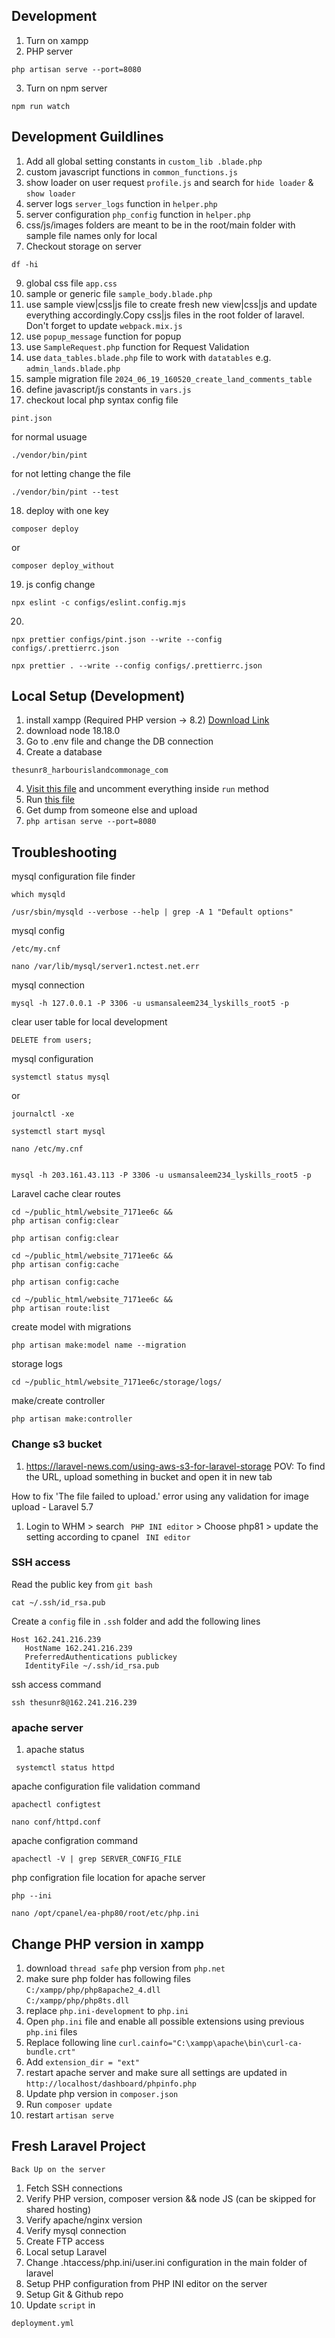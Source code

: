 ## Development
1. Turn on xampp
2. PHP server
```
php artisan serve --port=8080
```
3. Turn on npm server
```
npm run watch
```

## Development Guildlines
1. Add all global setting constants in ```custom_lib .blade.php```
2. custom javascript functions in ```common_functions.js```
3. show loader on user request ```profile.js``` and search for ```hide loader``` & ```show loader```
4. server logs ```server_logs``` function in ```helper.php```
5. server configuration ```php_config``` function in ```helper.php```
6. css/js/images folders are meant to be in the root/main folder with sample file names only for local
8. Checkout storage on server
```
df -hi
```
9. global css file ```app.css```
10. sample or generic file ```sample_body.blade.php```
11. use sample view|css|js file to create fresh new view|css|js and update everything accordingly.Copy css|js
files in the root folder of laravel. Don't forget to update ```webpack.mix.js```
12. use ```popup_message``` function for popup
13. use ```SampleRequest.php``` function for Request Validation
14. use ```data_tables.blade.php``` file to work with ```datatables``` e.g. ```admin_lands.blade.php```
15. sample migration file ```2024_06_19_160520_create_land_comments_table```
16. define javascript/js constants in  ```vars.js```
17. checkout local php syntax
config file
```
pint.json
```
for normal usuage
```
./vendor/bin/pint
```
for not letting change the file
```
./vendor/bin/pint --test
```

18. deploy with one key
```
composer deploy
```
or
```
composer deploy_without
```
19. js config change
```
npx eslint -c configs/eslint.config.mjs
```
20.
```
npx prettier configs/pint.json --write --config configs/.prettierrc.json
```
```
npx prettier . --write --config configs/.prettierrc.json
```

## Local Setup (Development)
1. install xampp (Required PHP version -> 8.2) [Download Link](https://www.apachefriends.org/)
2. download node 18.18.0
2. Go to .env file and change the DB connection
3. Create a database
```
thesunr8_harbourislandcommonage_com
```
4. [Visit this file](/database/seeders/DatabaseSeeder.php) and uncomment everything inside ```run``` method
5. Run [this file](/local_development.sh)
6. Get dump from someone else and upload
7. ```php artisan serve --port=8080```

## Troubleshooting
mysql configuration file finder
```
which mysqld
```
```
/usr/sbin/mysqld --verbose --help | grep -A 1 "Default options"
```

mysql config
```
/etc/my.cnf
```

```
nano /var/lib/mysql/server1.nctest.net.err
```

mysql connection
```
mysql -h 127.0.0.1 -P 3306 -u usmansaleem234_lyskills_root5 -p
```
clear user table for local development
```
DELETE from users;
```

mysql configuration
```
systemctl status mysql
```
or

```
journalctl -xe
```
```
systemctl start mysql
```

```
nano /etc/my.cnf
```

```

mysql -h 203.161.43.113 -P 3306 -u usmansaleem234_lyskills_root5 -p
```
Laravel cache clear routes
```
cd ~/public_html/website_7171ee6c &&
php artisan config:clear
```
```
php artisan config:clear
```
```
cd ~/public_html/website_7171ee6c &&
php artisan config:cache
```

```
php artisan config:cache
```

```
cd ~/public_html/website_7171ee6c &&
php artisan route:list
```
create model with migrations
```
php artisan make:model name --migration
```


storage logs
```
cd ~/public_html/website_7171ee6c/storage/logs/
```
make/create controller
```
php artisan make:controller
```


### Change s3 bucket
1. https://laravel-news.com/using-aws-s3-for-laravel-storage
POV: To find the URL, upload something in bucket and open it in new tab

How to fix 'The file failed to upload.' error using any validation for image upload - Laravel 5.7 
1. Login to WHM > search ``` PHP INI editor``` > Choose php81 > update the setting according to cpanel ``` INI editor```


### SSH access
Read the public key from ```git bash```
```
cat ~/.ssh/id_rsa.pub
```
Create a ```config``` file in ```.ssh``` folder and add the following lines
```
Host 162.241.216.239
   HostName 162.241.216.239
   PreferredAuthentications publickey
   IdentityFile ~/.ssh/id_rsa.pub
```
ssh access command
```
ssh thesunr8@162.241.216.239
```

### apache server
1. apache status
```
 systemctl status httpd
```
apache configuration file validation command
```
apachectl configtest
```
```
nano conf/httpd.conf
```

apache configration command
```
apachectl -V | grep SERVER_CONFIG_FILE
```

php configration file location for apache server
```
php --ini
```

```
nano /opt/cpanel/ea-php80/root/etc/php.ini
```

## Change PHP version in xampp
1. download ```thread safe``` php version from ```php.net```
2. make sure php folder has following files
```C:/xampp/php/php8apache2_4.dll``` <br/>
```C:/xampp/php/php8ts.dll``` <br/>
3. replace ```php.ini-development``` to ```php.ini```
4. Open ```php.ini``` file and enable all possible extensions using previous ```php.ini``` files
5. Replace following line ```curl.cainfo="C:\xampp\apache\bin\curl-ca-bundle.crt"```
6. Add ```extension_dir = "ext"```
7. restart apache server and make sure all settings are updated in ```http://localhost/dashboard/phpinfo.php```
8. Update php version in ```composer.json```
9. Run ```composer update```
10. restart ```artisan serve```


## Fresh Laravel Project
```Back Up on the server```
1. Fetch SSH connections
2. Verify PHP version, composer version && node JS (can be skipped for shared hosting)
3. Verify apache/nginx version
4. Verify mysql connection
5. Create FTP access
6. Local setup Laravel
7. Change .htaccess/php.ini/user.ini configuration in the main folder of laravel
8. Setup PHP configuration from PHP INI editor on the server
9. Setup Git & Github repo
10. Update ```script``` in
```
deployment.yml
```
